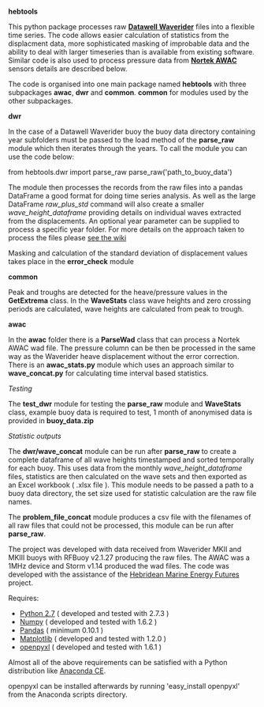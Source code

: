 **hebtools** 

This python package processes raw **[Datawell 
Waverider](http://www.datawell.nl)** files into a flexible time series. The code 
allows easier calculation of statistics from the displacment data, more 
sophisticated masking of improbable data and the ability to deal with larger 
timeseries than is available from existing software. Similar code is also used 
to process pressure data from **[Nortek 
AWAC](http://www.nortek-as.com/en/products/wave-systems/awac)** sensors details 
are described below. 

The code is organised into one main package named **hebtools** with three 
subpackages **awac**, **dwr** and **common**. **common** for modules used by the 
other subpackages. 

**dwr** 

In the case of a Datawell Waverider buoy the buoy data directory containing year 
subfolders must be passed to the load method of the **parse_raw** module which 
then iterates through the years. To call the module you can use the code below: 

from hebtools.dwr import parse_raw parse_raw('path_to_buoy_data') 

The module then processes the records from the raw files into a pandas DataFrame 
a good format for doing time series analysis. As well as the large DataFrame 
*raw_plus_std* command will also create a smaller *wave_height_dataframe* 
providing details on individual waves extracted from the displacements. An 
optional year parameter can be supplied to process a specific year folder. For 
more details on the approach taken to process the files please [see the 
wiki](https://bitbucket.org/jamesmorrison/datawell-waverider-raw-files-to-pandas-dataframe/wiki/Home) 

Masking and calculation of the standard deviation of displacement values takes 
place in the **error_check** module 

**common** 

Peak and troughs are detected for the heave/pressure values in the 
**GetExtrema** class. In the **WaveStats** class wave heights and zero crossing 
periods are calculated, wave heights are calculated from peak to trough. 

**awac** 

In the **awac** folder there is a **ParseWad** class that can process a Nortek 
AWAC wad file. The pressure column can be then be processed in the same way as 
the Waverider heave displacement without the error correction. There is an 
**awac\_stats.py** module which uses an approach similar to **wave_concat.py** 
for calculating time interval based statistics. 

*Testing* 

The **test_dwr** module for testing the **parse\_raw** module and **WaveStats** 
class, example buoy data is required to test, 1 month of anonymised data is 
provided in **buoy\_data.zip** 

*Statistic outputs* 

The **dwr/wave\_concat** module can be run after **parse_raw** to create a 
complete dataframe of all wave heights timestamped and sorted temporally for 
each buoy. This uses data from the monthly *wave_height_dataframe* files, 
statistics are then calculated on the wave sets and then exported as an Excel 
workbook ( .xlsx file ). This module needs to be passed a path to a buoy data 
directory, the set size used for statistic calculation are the raw file names. 

The **problem\_file\_concat** module produces a csv file with the filenames of 
all raw files that could not be processed, this module can be run after 
**parse_raw**. 

The project was developed with data received from Waverider MKII and MKIII buoys 
with RFBuoy v2.1.27 producing the raw files. The AWAC was a 1MHz device and 
Storm v1.14 produced the wad files. The code was developed with the assistance 
of the [Hebridean Marine Energy Futures](http://hebmarine.com) project. 

Requires: 

- [Python 2.7](http://python.org/download/) ( developed and tested with 2.7.3 ) 
- [Numpy](http://numpy.scipy.org) ( developed and tested with 1.6.2 ) 
- [Pandas](http://pandas.pydata.org) ( minimum 0.10.1 ) 
- [Matplotlib](http://matplotlib.org) ( developed and tested with 1.2.0 ) 
- [openpyxl](http://bitbucket.org/ericgazoni/openpyxl/src) ( developed and tested 
with 1.6.1 ) 

Almost all of the above requirements can be satisfied with a Python distribution 
like [Anaconda CE](http://continuum.io/downloads.html). 

openpyxl can be installed afterwards by running 'easy_install openpyxl' from the 
Anaconda scripts directory. 

